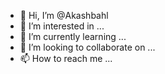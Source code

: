 - 👋 Hi, I’m @Akashbahl
- 👀 I’m interested in ...
- 🌱 I’m currently learning ...
- 💞️ I’m looking to collaborate on ...
- 📫 How to reach me ...

<!---
Akashbahl/Akashbahl is a ✨ special ✨ repository because its `README.md` (this file) appears on your GitHub profile.
You can click the Preview link to take a look at your changes.
--->
